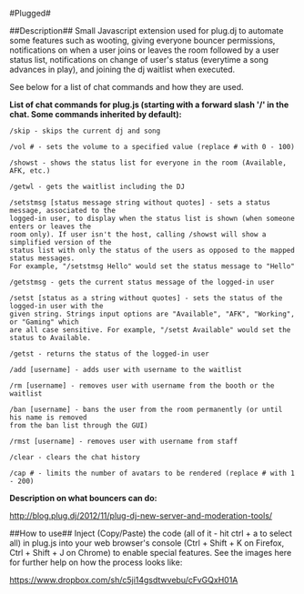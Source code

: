 #Plugged#

##Description##
Small Javascript extension used for plug.dj to automate some features such as wooting, giving everyone bouncer permissions, notifications on when a user joins or leaves the room followed by a user status list, notifications on change of user's status (everytime a song advances in play), and joining the dj waitlist when executed. 

See below for a list of chat commands and how they are used.


**List of chat commands for plug.js (starting with a forward slash '/' in the chat. Some commands inherited by default):**

    /skip - skips the current dj and song

    /vol # - sets the volume to a specified value (replace # with 0 - 100)

    /showst - shows the status list for everyone in the room (Available, AFK, etc.)

    /getwl - gets the waitlist including the DJ

    /setstmsg [status message string without quotes] - sets a status message, associated to the 
    logged-in user, to display when the status list is shown (when someone enters or leaves the 
    room only). If user isn't the host, calling /showst will show a simplified version of the 
    status list with only the status of the users as opposed to the mapped status messages. 
    For example, "/setstmsg Hello" would set the status message to "Hello"

    /getstmsg - gets the current status message of the logged-in user

    /setst [status as a string without quotes] - sets the status of the logged-in user with the 
    given string. Strings input options are "Available", "AFK", "Working", or "Gaming" which
    are all case sensitive. For example, "/setst Available" would set the status to Available.

    /getst - returns the status of the logged-in user

    /add [username] - adds user with username to the waitlist

    /rm [username] - removes user with username from the booth or the waitlist

    /ban [username] - bans the user from the room permanently (or until his name is removed 
    from the ban list through the GUI)

    /rmst [username] - removes user with username from staff

    /clear - clears the chat history

    /cap # - limits the number of avatars to be rendered (replace # with 1 - 200) 



**Description on what bouncers can do:**

http://blog.plug.dj/2012/11/plug-dj-new-server-and-moderation-tools/

##How to use##
Inject (Copy/Paste) the code (all of it - hit ctrl + a to select all) in plug.js into your web browser's console (Ctrl + Shift + K on Firefox, Ctrl + Shift + J on Chrome) to enable special features. See the images here for further help on how the process looks like:

https://www.dropbox.com/sh/c5ji14gsdtwvebu/cFvGQxH01A 
